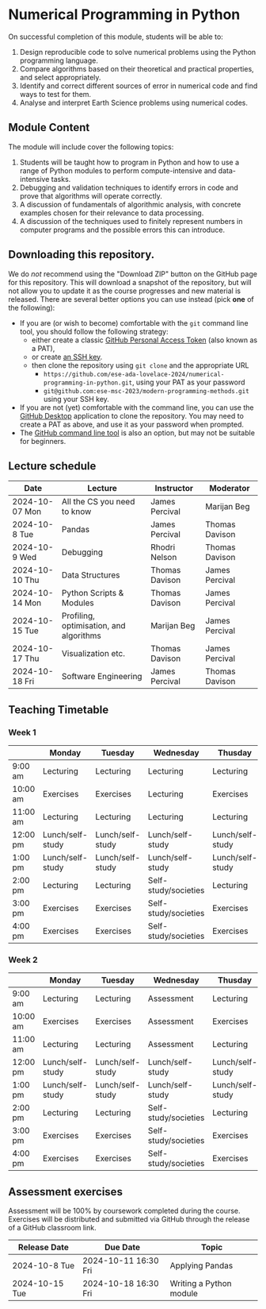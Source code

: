 # Numerical Programming in Python

On successful completion of this module, students will be able to:
1.	Design reproducible code to solve numerical problems using the Python programming language.
2.	Compare algorithms based on their theoretical and practical properties, and select appropriately.
3.	Identify and correct different sources of error in numerical code and find ways to test for them.
4.	Analyse and interpret Earth Science problems using numerical codes.

## Module Content

The module will include cover the following topics:
1.	Students will be taught how to program in Python and how to use a range of Python modules to perform compute-intensive and data-intensive tasks. 
2.	Debugging and validation techniques to identify errors in code and prove that algorithms will operate correctly.
3.	A discussion of fundamentals of algorithmic analysis, with concrete examples chosen for their relevance to data processing.
4.	A discussion of the techniques used to finitely represent numbers in computer programs and the possible errors this can introduce.

## Downloading this repository.

We do *not* recommend using the "Download ZIP" button on the GitHub page for this repository. This will download a snapshot of the repository, but will not allow you to update it as the course progresses and new material is released. There are several better options you can use instead (pick **one** of the following):

- If you are (or wish to become) comfortable with the `git` command line tool, you should follow the following strategy:
   - either create a classic [GitHub Personal Access Token](https://docs.github.com/en/github/authenticating-to-github/creating-a-personal-access-token) (also known as a PAT),
   - or create [an SSH key](https://docs.github.com/en/github/authenticating-to-github/connecting-to-github-with-ssh).
   - then clone the repository using `git clone` and the appropriate URL
      - `https://github.com/ese-ada-lovelace-2024/numerical-programming-in-python.git`, using your PAT as your password
      - `git@github.com:ese-msc-2023/modern-programming-methods.git` using your SSH key.
- If you are not (yet) comfortable with the command line, you can use the [GitHub Desktop](https://desktop.github.com/) application to clone the repository. You may need to create a PAT as above, and use it as your password when prompted.
- The [GitHub command line tool](https://cli.github.com/) is also an option, but may not be suitable for beginners.


## Lecture schedule

|Date                      | Lecture                             |Instructor  |Moderator   |
|--------------------------|-------------------------------------|------------|------------|
|2024-10-07 Mon | All the CS you need to know| James Percival|Marijan Beg|
|2024-10-8 Tue | Pandas| James Percival | Thomas Davison |
|2024-10-9  Wed | Debugging | Rhodri Nelson | Thomas Davison|
|2024-10-10 Thu | Data Structures| Thomas Davison | James Percival |
|2024-10-14 Mon | Python Scripts & Modules | Thomas Davison | James Percival|
|2024-10-15 Tue | Profiling, optimisation, and algorithms | Marijan Beg| James Percival|
|2024-10-17 Thu | Visualization etc.|Thomas Davison| James Percival |
|2024-10-18 Fri | Software Engineering |James Percival| Thomas Davison |

## Teaching Timetable

### Week 1

||Monday|Tuesday|Wednesday|Thusday|Friday|
|---|---|---|---|---|---|
|9:00 am| Lecturing | Lecturing | Lecturing | Lecturing| Assessment|
|10:00 am| Exercises | Exercises | Lecturing | Exercises | Assessment |
|11:00 am| Lecturing |Lecturing | Lecturing | Lecturing| Assessment|
|12:00 pm| Lunch/self-study| Lunch/self-study| Lunch/self-study| Lunch/self-study| Lunch/self-study|
|1:00 pm| Lunch/self-study| Lunch/self-study| Lunch/self-study| Lunch/self-study| Lunch/self-study|
|2:00 pm| Lecturing | Lecturing | Self-study/societies | Lecturing| Assessment|
|3:00 pm| Exercises | Exercises | Self-study/societies | Exercises | Assessment |
|4:00 pm| Exercises | Exercises | Self-study/societies | Exercises | Assessment |

### Week 2

||Monday|Tuesday|Wednesday|Thusday|Friday|
|---|---|---|---|---|---|
|9:00 am| Lecturing | Lecturing | Assessment | Lecturing| Lecturing|
|10:00 am| Exercises | Exercises | Assessment | Exercises | Lecturing |
|11:00 am| Lecturing |Lecturing | Assessment | Lecturing| Lecturing|
|12:00 pm| Lunch/self-study| Lunch/self-study| Lunch/self-study| Lunch/self-study| Lunch/self-study|
|1:00 pm| Lunch/self-study| Lunch/self-study| Lunch/self-study| Lunch/self-study| Lunch/self-study|
|2:00 pm| Lecturing | Lecturing | Self-study/societies | Lecturing| Assessment|
|3:00 pm| Exercises | Exercises | Self-study/societies | Exercises | Assessment |
|4:00 pm| Exercises | Exercises | Self-study/societies | Exercises | Assessment |

## Assessment exercises

Assessment will be 100% by coursework completed during the course. Exercises will be distributed and submitted via GitHub through the release of a GitHub classroom link.

|Release Date  | Due Date            | Topic                             |
|--------------|---------------------|-----------------------------------|
|2024-10-8 Tue| 2024-10-11 16:30 Fri| Applying Pandas|
|2024-10-15 Tue| 2024-10-18 16:30 Fri| Writing a Python module|
